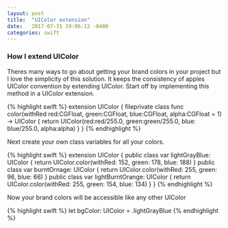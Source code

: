 ```yaml
---
layout: post
title:  "UIColor extension"
date:   2017-07-31 19:06:12 -0400
categories: swift
---
```

### How I extend UIColor

Theres many ways to go about getting your brand colors in your project but I love the simplicity of this solution.  It keeps the consistency of apples UIColor convention by extending UIColor.
Start off by implementing this method in a UIColor extension.

{% highlight swift %}
extension UIColor {
    fileprivate class func color(withRed red:CGFloat, green:CGFloat, blue:CGFloat, alpha:CGFloat = 1) -> UIColor {
          return UIColor(red:red/255.0, green:green/255.0, blue: blue/255.0, alpha:alpha)
    }
}
{% endhighlight %}

Next create your own class variables for all your colors.

{% highlight swift %}
extension UIColor {
    public class var lightGrayBlue: UIColor { return UIColor.color(withRed: 152, green: 178, blue: 188) }
    public class var burntOrnage: UIColor { return UIColor.color(withRed: 255, green: 96, blue: 66) }
    public class var lightBurntOrange: UIColor { return UIColor.color(withRed: 255, green: 154, blue: 134) }
}
{% endhighlight %}

Now your brand colors will be accessible like any other UIColor

{% highlight swift %}
let bgColor: UIColor = .lightGrayBlue
{% endhighlight %}
